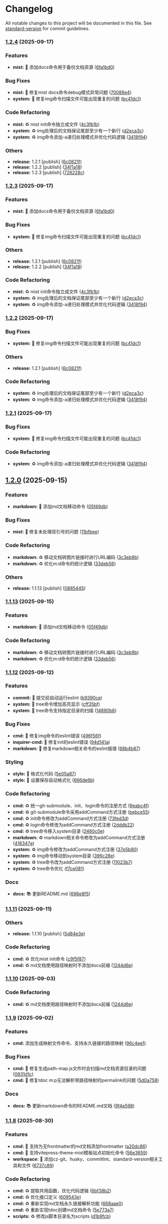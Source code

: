 # Changelog

All notable changes to this project will be documented in this file. See [standard-version](https://github.com/conventional-changelog/standard-version) for commit guidelines.

### [1.2.4](https://github.com/docs-site/tdoc-cli/compare/v1.2.0...v1.2.4) (2025-09-17)

### Features

- **mist:** 🚀 添加docs命令用于备份文档资源 ([6fa1bd0](https://github.com/docs-site/tdoc-cli/commit/6fa1bd065df10e5a2f0a1c58df7858c52279c925))

### Bug Fixes

- **mist:** 🐞 修复mist docs命令debug模式异常问题 ([70088e4](https://github.com/docs-site/tdoc-cli/commit/70088e459863a6f6268104a2e80a12a45e741516))
- **system:** 🐞 修复img命令扫描文件可能出现重复的问题 ([bc41dc1](https://github.com/docs-site/tdoc-cli/commit/bc41dc162975ac3bbc29198457f99d846aa12296))

### Code Refactoring

- **mist:** ♻️ mist init命令独立成文件 ([4c3fb1b](https://github.com/docs-site/tdoc-cli/commit/4c3fb1b1b58fa4c39718a0e7a75d930eb78b1abb))
- **system:** ♻️ img处理后的文档保证尾部至少有一个新行 ([d2eca3c](https://github.com/docs-site/tdoc-cli/commit/d2eca3c7f52229a036814ca61dfa588eaa3cb65f))
- **system:** ♻️ img命令添加-a递归处理模式并优化代码逻辑 ([3418f94](https://github.com/docs-site/tdoc-cli/commit/3418f9485f39827c9e041436fe46c64d735c9376))

### Others

- **release:** 1.2.1 [publish] ([6c0821f](https://github.com/docs-site/tdoc-cli/commit/6c0821fc67508bcad45d95038721e8834814f473))
- **release:** 1.2.2 [publish] ([34f1a18](https://github.com/docs-site/tdoc-cli/commit/34f1a186883813dfea6f7e1a1ff086ad52f59c6f))
- **release:** 1.2.3 [publish] ([726228c](https://github.com/docs-site/tdoc-cli/commit/726228c1c344dabd62bd9448e2236bed04ab932d))

### [1.2.3](https://github.com/docs-site/tdoc-cli/compare/v1.2.0...v1.2.3) (2025-09-17)

### Features

- **mist:** 🚀 添加docs命令用于备份文档资源 ([6fa1bd0](https://github.com/docs-site/tdoc-cli/commit/6fa1bd065df10e5a2f0a1c58df7858c52279c925))

### Bug Fixes

- **system:** 🐞 修复img命令扫描文件可能出现重复的问题 ([bc41dc1](https://github.com/docs-site/tdoc-cli/commit/bc41dc162975ac3bbc29198457f99d846aa12296))

### Others

- **release:** 1.2.1 [publish] ([6c0821f](https://github.com/docs-site/tdoc-cli/commit/6c0821fc67508bcad45d95038721e8834814f473))
- **release:** 1.2.2 [publish] ([34f1a18](https://github.com/docs-site/tdoc-cli/commit/34f1a186883813dfea6f7e1a1ff086ad52f59c6f))

### Code Refactoring

- **mist:** ♻️ mist init命令独立成文件 ([4c3fb1b](https://github.com/docs-site/tdoc-cli/commit/4c3fb1b1b58fa4c39718a0e7a75d930eb78b1abb))
- **system:** ♻️ img处理后的文档保证尾部至少有一个新行 ([d2eca3c](https://github.com/docs-site/tdoc-cli/commit/d2eca3c7f52229a036814ca61dfa588eaa3cb65f))
- **system:** ♻️ img命令添加-a递归处理模式并优化代码逻辑 ([3418f94](https://github.com/docs-site/tdoc-cli/commit/3418f9485f39827c9e041436fe46c64d735c9376))

### [1.2.2](https://github.com/docs-site/tdoc-cli/compare/v1.2.0...v1.2.2) (2025-09-17)

### Bug Fixes

- **system:** 🐞 修复img命令扫描文件可能出现重复的问题 ([bc41dc1](https://github.com/docs-site/tdoc-cli/commit/bc41dc162975ac3bbc29198457f99d846aa12296))

### Others

- **release:** 1.2.1 [publish] ([6c0821f](https://github.com/docs-site/tdoc-cli/commit/6c0821fc67508bcad45d95038721e8834814f473))

### Code Refactoring

- **system:** ♻️ img处理后的文档保证尾部至少有一个新行 ([d2eca3c](https://github.com/docs-site/tdoc-cli/commit/d2eca3c7f52229a036814ca61dfa588eaa3cb65f))
- **system:** ♻️ img命令添加-a递归处理模式并优化代码逻辑 ([3418f94](https://github.com/docs-site/tdoc-cli/commit/3418f9485f39827c9e041436fe46c64d735c9376))

### [1.2.1](https://github.com/docs-site/tdoc-cli/compare/v1.2.0...v1.2.1) (2025-09-17)

### Bug Fixes

- **system:** 🐞 修复img命令扫描文件可能出现重复的问题 ([bc41dc1](https://github.com/docs-site/tdoc-cli/commit/bc41dc162975ac3bbc29198457f99d846aa12296))

### Code Refactoring

- **system:** ♻️ img命令添加-a递归处理模式并优化代码逻辑 ([3418f94](https://github.com/docs-site/tdoc-cli/commit/3418f9485f39827c9e041436fe46c64d735c9376))

## [1.2.0](https://github.com/docs-site/tdoc-cli/compare/v1.1.12...v1.2.0) (2025-09-15)

### Features

- **markdown:** 🚀 添加md文档移动命令 ([05f49db](https://github.com/docs-site/tdoc-cli/commit/05f49db932d65ede5954d6f9c6268713407fbb4c))

### Bug Fixes

- **mist:** 🐞 修复未处理双引号的问题 ([11bfbee](https://github.com/docs-site/tdoc-cli/commit/11bfbee4bd549ebe285ef678fa2684915af57ba1))

### Code Refactoring

- **markdown:** ♻️ 移动文档转图片链接时进行URL编码 ([3c3eb9b](https://github.com/docs-site/tdoc-cli/commit/3c3eb9bb9cf5389235f9aedcd325fbd81c29e054))
- **markdown:** ♻️ 优化m:d命令的统计逻辑 ([33deb56](https://github.com/docs-site/tdoc-cli/commit/33deb5693aa5ed8e4e37fb4a225b5ef73b70ea46))

### Others

- **release:** 1.1.13 [publish] ([0885445](https://github.com/docs-site/tdoc-cli/commit/08854453a999c88a1dec3bbf2ff4917cc42985c9))

### [1.1.13](https://github.com/docs-site/tdoc-cli/compare/v1.1.12...v1.1.13) (2025-09-15)

### Features

- **markdown:** 🚀 添加md文档移动命令 ([05f49db](https://github.com/docs-site/tdoc-cli/commit/05f49db932d65ede5954d6f9c6268713407fbb4c))

### Code Refactoring

- **markdown:** ♻️ 移动文档转图片链接时进行URL编码 ([3c3eb9b](https://github.com/docs-site/tdoc-cli/commit/3c3eb9bb9cf5389235f9aedcd325fbd81c29e054))
- **markdown:** ♻️ 优化m:d命令的统计逻辑 ([33deb56](https://github.com/docs-site/tdoc-cli/commit/33deb5693aa5ed8e4e37fb4a225b5ef73b70ea46))

### [1.1.12](https://github.com/docs-site/tdoc-cli/compare/v1.1.11...v1.1.12) (2025-09-12)

### Features

- **commit:** 🚀 提交前自动运行eslint ([b9390ce](https://github.com/docs-site/tdoc-cli/commit/b9390ce8e581fbb0bd33be5c15bacba90b96ce71))
- **system:** 🚀 tree命令增加高亮显示 ([cff35bf](https://github.com/docs-site/tdoc-cli/commit/cff35bfe542b0a8338f4e00ad0cd1fe701bdb907))
- **system:** 🚀 tree命令支持指定目录的扫描 ([14890b6](https://github.com/docs-site/tdoc-cli/commit/14890b68582cf37867ec6acbfb9f03b4ee945dfa))

### Bug Fixes

- **cmd:** 🐞 修复img命令的eslint错误 ([496f56f](https://github.com/docs-site/tdoc-cli/commit/496f56fa017e97be765cde47856ecb040c1e4d3c))
- **inquirer-cmd:** 🐞 修复init的eslint错误 ([94d141a](https://github.com/docs-site/tdoc-cli/commit/94d141a5f911037b6fb74ce0509aa816ead0169e))
- **markdown:** 🐞 修复markdown相关命令的eslint报错 ([68b4b87](https://github.com/docs-site/tdoc-cli/commit/68b4b87389b92617f10e7a2d6f20268631c4fa52))

### Styling

- **style:** 🎨 格式化代码 ([5e05a87](https://github.com/docs-site/tdoc-cli/commit/5e05a87e99da4b5d7d25562a80a05f9c493567c5))
- **style:** 🎨 设置保存自动格式化 ([666de6b](https://github.com/docs-site/tdoc-cli/commit/666de6b7cdb537e6284db233fce5249a573a3fe0))

### Code Refactoring

- **cmd:** ♻️ 统一git-submodule、init、login命令的注册方式 ([9eabc4f](https://github.com/docs-site/tdoc-cli/commit/9eabc4f2b16f1d38b2ae72690f75770d74d1d6f5))
- **cmd:** ♻️ git-submodule命令采用addCommand方式注册 ([bebce55](https://github.com/docs-site/tdoc-cli/commit/bebce558945854ce254700432ade1a1ffd62eda3))
- **cmd:** ♻️ init命令修改为addCommand方式注册 ([73fed3d](https://github.com/docs-site/tdoc-cli/commit/73fed3dd51f334338e93137955c91cf9433035b3))
- **cmd:** ♻️ login命令修改为addCommand方式注册 ([2dddb22](https://github.com/docs-site/tdoc-cli/commit/2dddb22b897396229b6cb0e9b7a56f159a577fa1))
- **cmd:** ♻️ tree命令移入system目录 ([2460c0e](https://github.com/docs-site/tdoc-cli/commit/2460c0e00214b38964721d0357332f7fd2bfedfa))
- **markdown:** ♻️ markdown相关命令修改为addCommand方式注册 ([418347e](https://github.com/docs-site/tdoc-cli/commit/418347e17dc019eae116ca7810232f2a7169e538))
- **system:** ♻️ img命令修改为addCommand方式注册 ([37e5b80](https://github.com/docs-site/tdoc-cli/commit/37e5b807feac8f345f131f1040f138212052fc19))
- **system:** ♻️ img命令移动到system目录 ([396c28e](https://github.com/docs-site/tdoc-cli/commit/396c28e59c0d3d3ca5162c334b7f8b3d5282eeae))
- **system:** ♻️ tree命令改为addCommand方式注册 ([11023b7](https://github.com/docs-site/tdoc-cli/commit/11023b747599fa22ca9d30c36cc89a330835707e))
- **system:** ♻️ tree命令优化 ([f7ce081](https://github.com/docs-site/tdoc-cli/commit/f7ce081a98f2e1400cde9adc1385c3a559f23526))

### Docs

- **docs:** 📚 更新README.md ([698e8f5](https://github.com/docs-site/tdoc-cli/commit/698e8f57cba7528ad7aed4de3bf0c55f5c4b891c))

### [1.1.11](https://github.com/docs-site/tdoc-cli/compare/v1.1.9...v1.1.11) (2025-09-11)

### Others

- **release:** 1.1.10 [publish] ([5d84e3e](https://github.com/docs-site/tdoc-cli/commit/5d84e3eeddc0188a71af9912e37a6402d745937b))

### Code Refactoring

- **cmd:** ♻️ 优化mist init命令 ([c9f5f87](https://github.com/docs-site/tdoc-cli/commit/c9f5f8712cc0992db1aca9dc3e6562196ec8ec7b))
- **cmd:** ♻️ md文档使用路径映射时不添加docs前缀 ([1244d6e](https://github.com/docs-site/tdoc-cli/commit/1244d6eea8bd4fc2570fc6101a1431fa2e6f2ec7))

### [1.1.10](https://github.com/docs-site/tdoc-cli/compare/v1.1.9...v1.1.10) (2025-09-03)

### Code Refactoring

- **cmd:** ♻️ md文档使用路径映射时不添加docs前缀 ([1244d6e](https://github.com/docs-site/tdoc-cli/commit/1244d6eea8bd4fc2570fc6101a1431fa2e6f2ec7))

### [1.1.9](https://github.com/docs-site/tdoc-cli/compare/v1.1.8...v1.1.9) (2025-09-02)

### Features

- **cmd:** 添加生成映射文件命令、支持永久链接的路径映射 ([96c4ee1](https://github.com/docs-site/tdoc-cli/commit/96c4ee135e01ca555e38efcce61c4b3eab61e415))

### Bug Fixes

- **cmd:** 🐞 修复生成path-map.js文件时会扫描md文档资源目录的问题 ([0931d1c](https://github.com/docs-site/tdoc-cli/commit/0931d1c08eb8d6826b79723d03cfe2767cdc7447))
- **cmd:** 🐞 修复tdoc m:p无法解析带路径映射的permalink的问题 ([5d0a758](https://github.com/docs-site/tdoc-cli/commit/5d0a758f70dc0661edb26ecb2e01e04888b28b53))

### Docs

- **docs:** 📚 更新markdown命令的README.md文档 ([9f4e598](https://github.com/docs-site/tdoc-cli/commit/9f4e598c35040c1dc70da968f46471dd9555a3c6))

### [1.1.8](https://github.com/docs-site/tdoc-cli/compare/v1.1.7...v1.1.8) (2025-08-30)

### Features

- **cmd:** 🚀 支持为无frontmatter的md文档添加frontmatter ([a20dc86](https://github.com/docs-site/tdoc-cli/commit/a20dc86d6a4d1c7f7e1e6a35557fa64c3d027aea))
- **cmd:** 🚀 支持vitepress-theme-mist模板站点初始化命令 ([56e3659](https://github.com/docs-site/tdoc-cli/commit/56e36596e9771cb4d5bb0c9a0abbf3318e0e27a0))
- **workspace:** 🚀 添加cz-git、husky、commitlint、standard-version相关工具和文件 ([6737c89](https://github.com/docs-site/tdoc-cli/commit/6737c8955b6bac36cd9076623a79528316d70be1))

### Code Refactoring

- **cmd:** ♻️ 提取共用函数，优化代码逻辑 ([6bf38b2](https://github.com/docs-site/tdoc-cli/commit/6bf38b23ab6e3daa4c0bd5defe96d418793b84ce))
- **cmd:** ♻️ 优化接口定义 ([609543e](https://github.com/docs-site/tdoc-cli/commit/609543e15b98e5c7fe3177c8e2f288fe279d5a61))
- **cmd:** ♻️ 重新实现md文档永久链接解析功能 ([668aae0](https://github.com/docs-site/tdoc-cli/commit/668aae0fc08995474f08ce4bf041ff4887393b03))
- **cmd:** ♻️ 重新实现tdoc创建md文档命令 ([5e773a7](https://github.com/docs-site/tdoc-cli/commit/5e773a77add486137f727df46fd79752f9b0fe49))
- **scripts:** ♻️ 修改js脚本目录名为scripts ([d1b9fcb](https://github.com/docs-site/tdoc-cli/commit/d1b9fcba5227a8ecbff4bf53ebd26f912308306d))
